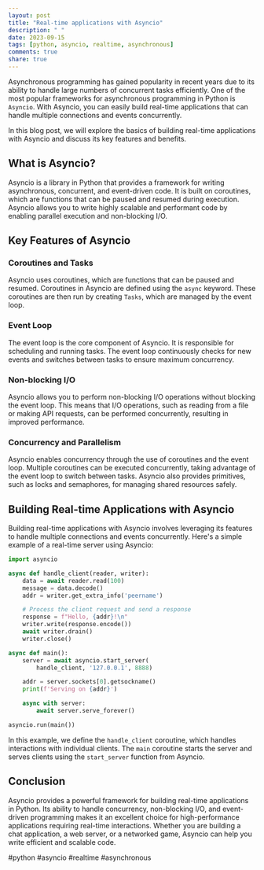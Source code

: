 ```yaml
---
layout: post
title: "Real-time applications with Asyncio"
description: " "
date: 2023-09-15
tags: [python, asyncio, realtime, asynchronous]
comments: true
share: true
---
```


Asynchronous programming has gained popularity in recent years due to its ability to handle large numbers of concurrent tasks efficiently. One of the most popular frameworks for asynchronous programming in Python is `Asyncio`. With Asyncio, you can easily build real-time applications that can handle multiple connections and events concurrently.

In this blog post, we will explore the basics of building real-time applications with Asyncio and discuss its key features and benefits.

## What is Asyncio?

Asyncio is a library in Python that provides a framework for writing asynchronous, concurrent, and event-driven code. It is built on coroutines, which are functions that can be paused and resumed during execution. Asyncio allows you to write highly scalable and performant code by enabling parallel execution and non-blocking I/O.

## Key Features of Asyncio

### Coroutines and Tasks

Asyncio uses coroutines, which are functions that can be paused and resumed. Coroutines in Asyncio are defined using the `async` keyword. These coroutines are then run by creating `Tasks`, which are managed by the event loop.

### Event Loop

The event loop is the core component of Asyncio. It is responsible for scheduling and running tasks. The event loop continuously checks for new events and switches between tasks to ensure maximum concurrency.

### Non-blocking I/O

Asyncio allows you to perform non-blocking I/O operations without blocking the event loop. This means that I/O operations, such as reading from a file or making API requests, can be performed concurrently, resulting in improved performance.

### Concurrency and Parallelism

Asyncio enables concurrency through the use of coroutines and the event loop. Multiple coroutines can be executed concurrently, taking advantage of the event loop to switch between tasks. Asyncio also provides primitives, such as locks and semaphores, for managing shared resources safely.

## Building Real-time Applications with Asyncio

Building real-time applications with Asyncio involves leveraging its features to handle multiple connections and events concurrently. Here's a simple example of a real-time server using Asyncio:

```python
import asyncio

async def handle_client(reader, writer):
    data = await reader.read(100)
    message = data.decode()
    addr = writer.get_extra_info('peername')

    # Process the client request and send a response
    response = f"Hello, {addr}!\n"
    writer.write(response.encode())
    await writer.drain()
    writer.close()

async def main():
    server = await asyncio.start_server(
        handle_client, '127.0.0.1', 8888)

    addr = server.sockets[0].getsockname()
    print(f'Serving on {addr}')

    async with server:
        await server.serve_forever()

asyncio.run(main())
```

In this example, we define the `handle_client` coroutine, which handles interactions with individual clients. The `main` coroutine starts the server and serves clients using the `start_server` function from Asyncio.

## Conclusion

Asyncio provides a powerful framework for building real-time applications in Python. Its ability to handle concurrency, non-blocking I/O, and event-driven programming makes it an excellent choice for high-performance applications requiring real-time interactions. Whether you are building a chat application, a web server, or a networked game, Asyncio can help you write efficient and scalable code.

#python #asyncio #realtime #asynchronous